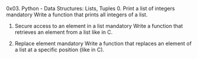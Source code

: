 0x03. Python - Data Structures: Lists, Tuples
0. Print a list of integers
mandatory
Write a function that prints all integers of a list.

1.  Secure access to an element in a list
mandatory
Write a function that retrieves an element from a list like in C.

2. Replace element
mandatory
Write a function that replaces an element of a list at a specific position (like in C).
